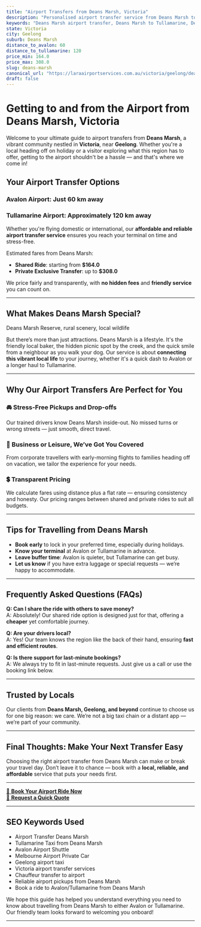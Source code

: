 ```yaml
---
title: "Airport Transfers from Deans Marsh, Victoria"
description: "Personalised airport transfer service from Deans Marsh to Avalon and Tullamarine airports. Enjoy a smooth, affordable ride with us!"
keywords: "Deans Marsh airport transfer, Deans Marsh to Tullamarine, Deans Marsh to Avalon, airport taxi Deans Marsh, private airport transfer Deans Marsh, shared ride Deans Marsh, Deans Marsh transfers, airport shuttle Deans Marsh, book Deans Marsh airport taxi, affordable Deans Marsh airport transfer, Deans Marsh airport transfer service, airport transfer Geelong, airport transfer Melbourne, Melbourne airport taxi, airport transfers Victoria, Tullamarine airport shuttle, Avalon airport transfers, Melbourne private transfer, airport transport services Melbourne"
state: Victoria
city: Geelong
suburb: Deans Marsh
distance_to_avalon: 60
distance_to_tullamarine: 120
price_min: 164.0
price_max: 308.0
slug: deans-marsh
canonical_url: "https://laraairportservices.com.au/victoria/geelong/deans-marsh/"
draft: false
---
```


# Getting to and from the Airport from Deans Marsh, Victoria

Welcome to your ultimate guide to airport transfers from **Deans Marsh**, a vibrant community nestled in **Victoria**, near **Geelong**. Whether you're a local heading off on holiday or a visitor exploring what this region has to offer, getting to the airport shouldn't be a hassle — and that's where we come in!

## Your Airport Transfer Options

### Avalon Airport: Just 60 km away  
### Tullamarine Airport: Approximately 120 km away

Whether you're flying domestic or international, our **affordable and reliable airport transfer service** ensures you reach your terminal on time and stress-free.

Estimated fares from Deans Marsh:
- **Shared Ride**: starting from **$164.0**
- **Private Exclusive Transfer**: up to **$308.0**

We price fairly and transparently, with **no hidden fees** and **friendly service** you can count on.

---

## What Makes Deans Marsh Special?

Deans Marsh Reserve, rural scenery, local wildlife

But there’s more than just attractions. Deans Marsh is a lifestyle. It's the friendly local baker, the hidden picnic spot by the creek, and the quick smile from a neighbour as you walk your dog. Our service is about **connecting this vibrant local life** to your journey, whether it's a quick dash to Avalon or a longer haul to Tullamarine.

---

## Why Our Airport Transfers Are Perfect for You

### 🚘 Stress-Free Pickups and Drop-offs
Our trained drivers know Deans Marsh inside-out. No missed turns or wrong streets — just smooth, direct travel.

### 💼 Business or Leisure, We’ve Got You Covered
From corporate travellers with early-morning flights to families heading off on vacation, we tailor the experience for your needs.

### 💲 Transparent Pricing
We calculate fares using distance plus a flat rate — ensuring consistency and honesty. Our pricing ranges between shared and private rides to suit all budgets.

---

## Tips for Travelling from Deans Marsh

- **Book early** to lock in your preferred time, especially during holidays.
- **Know your terminal** at Avalon or Tullamarine in advance.
- **Leave buffer time**: Avalon is quieter, but Tullamarine can get busy.
- **Let us know** if you have extra luggage or special requests — we’re happy to accommodate.

---

## Frequently Asked Questions (FAQs)

**Q: Can I share the ride with others to save money?**  
A: Absolutely! Our shared ride option is designed just for that, offering a **cheaper** yet comfortable journey.

**Q: Are your drivers local?**  
A: Yes! Our team knows the region like the back of their hand, ensuring **fast and efficient routes**.

**Q: Is there support for last-minute bookings?**  
A: We always try to fit in last-minute requests. Just give us a call or use the booking link below.

---

## Trusted by Locals

Our clients from **Deans Marsh, Geelong, and beyond** continue to choose us for one big reason: we care. We’re not a big taxi chain or a distant app — we’re part of your community.

---

## Final Thoughts: Make Your Next Transfer Easy

Choosing the right airport transfer from Deans Marsh can make or break your travel day. Don’t leave it to chance — book with a **local, reliable, and affordable** service that puts your needs first.

---

[📅 **Book Your Airport Ride Now**](https://laraairportservices.square.site/s/appointments)  
[📧 **Request a Quick Quote**](https://laraairportservices.square.site/contact-us)

---

## SEO Keywords Used
- Airport Transfer Deans Marsh
- Tullamarine Taxi from Deans Marsh
- Avalon Airport Shuttle
- Melbourne Airport Private Car
- Geelong airport taxi
- Victoria airport transfer services
- Chauffeur transfer to airport
- Reliable airport pickups from Deans Marsh
- Book a ride to Avalon/Tullamarine from Deans Marsh

We hope this guide has helped you understand everything you need to know about travelling from Deans Marsh to either Avalon or Tullamarine. Our friendly team looks forward to welcoming you onboard!

---

